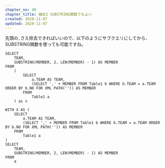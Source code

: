 ```yaml
---
chapter_no: 40
chapter_title: 補足2 SUBSTRING関数でもよい
created: 2020-11-07
updated: 2020-11-07
---
```

先頭の`,`さえ除去できればいいので、以下のようにサブクエリにしてから、SUBSTRING関数を使っても可能ですね。

```:SUBSTRING関数, FROM句でサブクエリにする
SELECT
    TEAM,
    SUBSTRING(MEMBER, 2, LEN(MEMBER) - 1) AS MEMBER
FROM
    (
        SELECT
            a.TEAM AS TEAM,
            (SELECT ',' + MEMBER FROM Table1 b WHERE b.TEAM = a.TEAM ORDER BY b.NO FOR XML PATH('')) AS MEMBER
        FROM
            Table1 a
    ) as x
```

```:SUBSTRING関数, WITHでサブクエリにする
WITH X AS (
    SELECT
        a.TEAM AS TEAM,
        (SELECT ',' + MEMBER FROM Table1 b WHERE b.TEAM = a.TEAM ORDER BY b.NO FOR XML PATH('')) AS MEMBER
    FROM
        Table1 a
)
SELECT
    TEAM,
    SUBSTRING(MEMBER, 2, LEN(MEMBER) - 1) AS MEMBER
FROM
    X
```